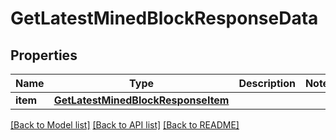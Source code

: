 # GetLatestMinedBlockResponseData


## Properties
Name | Type | Description | Notes
------------ | ------------- | ------------- | -------------
**item** | [**GetLatestMinedBlockResponseItem**](GetLatestMinedBlockResponseItem.md) |  | 

[[Back to Model list]](../README.md#documentation-for-models) [[Back to API list]](../README.md#documentation-for-api-endpoints) [[Back to README]](../README.md)


